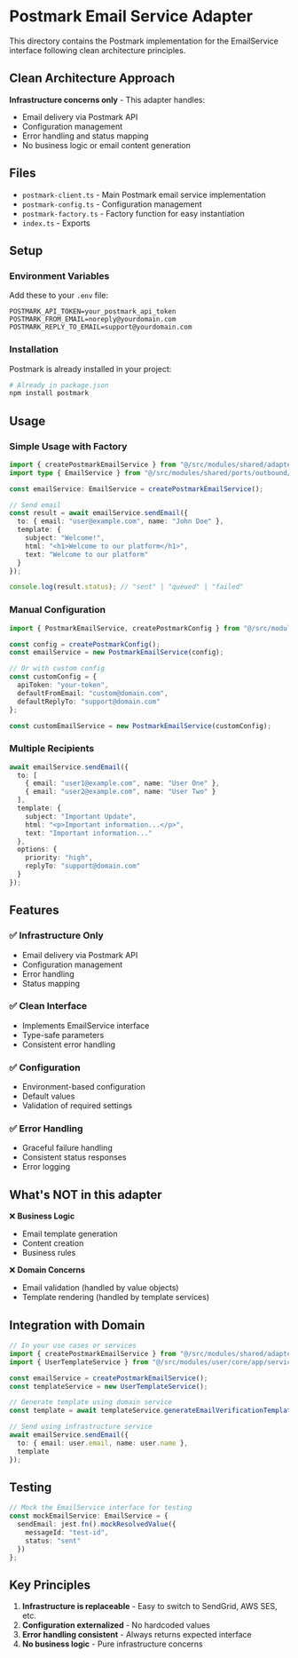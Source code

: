 # Postmark Email Service Adapter

This directory contains the Postmark implementation for the EmailService interface following clean architecture principles.

## Clean Architecture Approach

**Infrastructure concerns only** - This adapter handles:
- Email delivery via Postmark API
- Configuration management
- Error handling and status mapping
- No business logic or email content generation

## Files

- `postmark-client.ts` - Main Postmark email service implementation
- `postmark-config.ts` - Configuration management
- `postmark-factory.ts` - Factory function for easy instantiation
- `index.ts` - Exports

## Setup

### Environment Variables

Add these to your `.env` file:

```env
POSTMARK_API_TOKEN=your_postmark_api_token
POSTMARK_FROM_EMAIL=noreply@yourdomain.com
POSTMARK_REPLY_TO_EMAIL=support@yourdomain.com
```

### Installation

Postmark is already installed in your project:

```bash
# Already in package.json
npm install postmark
```

## Usage

### Simple Usage with Factory

```typescript
import { createPostmarkEmailService } from "@/src/modules/shared/adapters/postmark";
import type { EmailService } from "@/src/modules/shared/ports/outbound/email-service";

const emailService: EmailService = createPostmarkEmailService();

// Send email
const result = await emailService.sendEmail({
  to: { email: "user@example.com", name: "John Doe" },
  template: {
    subject: "Welcome!",
    html: "<h1>Welcome to our platform</h1>",
    text: "Welcome to our platform"
  }
});

console.log(result.status); // "sent" | "queued" | "failed"
```

### Manual Configuration

```typescript
import { PostmarkEmailService, createPostmarkConfig } from "@/src/modules/shared/adapters/postmark";

const config = createPostmarkConfig();
const emailService = new PostmarkEmailService(config);

// Or with custom config
const customConfig = {
  apiToken: "your-token",
  defaultFromEmail: "custom@domain.com",
  defaultReplyTo: "support@domain.com"
};

const customEmailService = new PostmarkEmailService(customConfig);
```

### Multiple Recipients

```typescript
await emailService.sendEmail({
  to: [
    { email: "user1@example.com", name: "User One" },
    { email: "user2@example.com", name: "User Two" }
  ],
  template: {
    subject: "Important Update",
    html: "<p>Important information...</p>",
    text: "Important information..."
  },
  options: {
    priority: "high",
    replyTo: "support@domain.com"
  }
});
```

## Features

### ✅ **Infrastructure Only**
- Email delivery via Postmark API
- Configuration management
- Error handling
- Status mapping

### ✅ **Clean Interface**
- Implements EmailService interface
- Type-safe parameters
- Consistent error handling

### ✅ **Configuration**
- Environment-based configuration
- Default values
- Validation of required settings

### ✅ **Error Handling**
- Graceful failure handling
- Consistent status responses
- Error logging

## What's NOT in this adapter

❌ **Business Logic**
- Email template generation
- Content creation
- Business rules

❌ **Domain Concerns**
- Email validation (handled by value objects)
- Template rendering (handled by template services)

## Integration with Domain

```typescript
// In your use cases or services
import { createPostmarkEmailService } from "@/src/modules/shared/adapters/postmark";
import { UserTemplateService } from "@/src/modules/user/core/app/services/template-service";

const emailService = createPostmarkEmailService();
const templateService = new UserTemplateService();

// Generate template using domain service
const template = await templateService.generateEmailVerificationTemplate(user);

// Send using infrastructure service
await emailService.sendEmail({
  to: { email: user.email, name: user.name },
  template
});
```

## Testing

```typescript
// Mock the EmailService interface for testing
const mockEmailService: EmailService = {
  sendEmail: jest.fn().mockResolvedValue({
    messageId: "test-id",
    status: "sent"
  })
};
```

## Key Principles

1. **Infrastructure is replaceable** - Easy to switch to SendGrid, AWS SES, etc.
2. **Configuration externalized** - No hardcoded values
3. **Error handling consistent** - Always returns expected interface
4. **No business logic** - Pure infrastructure concerns 
